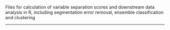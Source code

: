 Files for calculation of variable separation scores and downstream data analysis in R, including segmentation error removal, ensemble classification and clustering
____________________________________________________________________________________________________________________________________________________________________
